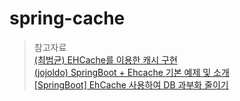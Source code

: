 # spring-cache

> 참고자료  
[(최범균) EHCache를 이용한 캐시 구현](https://javacan.tistory.com/entry/133)  
[(jojoldo) SpringBoot + Ehcache 기본 예제 및 소개](https://jojoldu.tistory.com/57)  
[[SpringBoot] EhCache 사용하여 DB 과부화 줄이기](https://inseok9068.github.io/springboot/springboot-ehcache/)